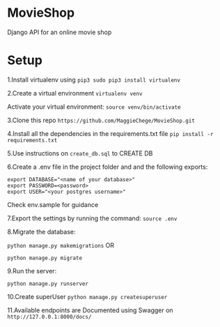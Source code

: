 # MovieShop
Django API for an online movie shop

# Setup
1.Install virtualenv using `pip3 sudo pip3 install virtualenv`

2.Create a virtual environment `virtualenv venv`

Activate your virtual environment: `source venv/bin/activate`

3.Clone this repo 
`https://github.com/MaggieChege/MovieShop.git`

4.Install all the dependencies in the requirements.txt file `pip install -r requirements.txt`

5.Use instructions on `create_db.sql` to CREATE DB

6.Create a .env file in the project folder and and the following exports:

    export DATABASE="<name of your database>"
    export PASSWORD=<password>
    export USER="<your postgres username>"
    
  Check env.sample for guidance

7.Export the settings by running the command: `source .env`

8.Migrate the database:

`python manage.py makemigrations`
            OR

`python manage.py migrate`

9.Run the server:

`python manage.py runserver`


10.Create superUser
`python manage.py createsuperuser`

11.Available endpoints are Documented using Swagger on `http://127.0.0.1:8000/docs/`


